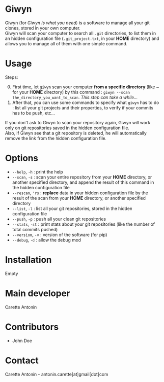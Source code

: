 # Giwyn

Giwyn (for *Giwyn is what you need*) is a software to manage all your git clones, stored in your own computer.  
Giwyn will scan your computer to search all ```.git``` directories, to list them in an hidden configuration file (```.git_project.txt```, in your **HOME** directory) and allows you to manage all of them with one simple command.

# Usage

Steps:

0.  First time, let ```giwyn``` scan your computer **from a specific directory** (like *~* for your **HOME** directory) by this command : ```giwyn --scan the_directory_you_want_to_scan```.  *This step can take a while...*  
1.  After that, you can use some commands to specify what ```giwyn``` has to do : list all your git projects and their properties, to verify if your commits has to be push, etc...  

If you don't ask to Giwyn to scan your repository again, Giwyn will work only on git repositories saved in the hidden configuration file.  
Also, if Giwyn see that a git repository is deleted, he will automatically remove the link from the hidden configuration file.

# Options

* ```--help```, ```-h``` : print the help
* ```--scan```, ```-s``` : scan your entire repository from your **HOME** directory, or another specified directory, and append the result of this command in the hidden configuration file
* ```--rescan```, ```'rs``` : **replace** data in your hidden configuration file by the result of the scan from your **HOME** directory, or another specified directory
* ```--list```, ```-l``` : list all your git repositories, stored in the hidden configuration file
* ```--push```, ```-p``` : push all your clean git repositories
* ```--stats```, ```-st``` : print stats about your git repositories (like the number of total commits pushed)
* ```--version```, ```-v``` : version of the software (for pip)
* ```--debug```, ```-d``` : allow the debug mod

# Installation

Empty

# Main developer

Carette Antonin

# Contributors

* John Doe

# Contact

Carette Antonin - antonin.carette[at]gmail[dot]com
